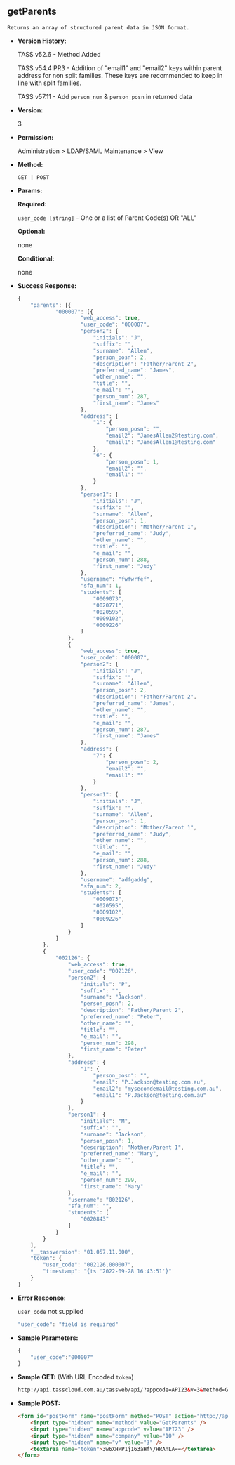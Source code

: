 **getParents**
----
	Returns an array of structured parent data in JSON format.

* **Version History:**

	TASS v52.6 - Method Added
	
	TASS v54.4 PR3 - Addition of "email1" and "email2" keys within parent address for non split families. These keys are recommended to keep in line with split families.

	TASS v57.11 - Add `person_num` & `person_posn` in returned data

* **Version:**

	3

* **Permission:**

   Administration > LDAP/SAML Maintenance > View

* **Method:**

	`GET | POST`
  
* **Params:**

   **Required:**
 
	`user_code [string]` - One or a list of Parent Code(s) OR "ALL"

   **Optional:**

	none

   **Conditional:**

	none

* **Success Response:**

    ```javascript
    {
		"parents": [{
				"000007": [{
						"web_access": true,
						"user_code": "000007",
						"person2": {
							"initials": "J",
							"suffix": "",
							"surname": "Allen",
							"person_posn": 2,
							"description": "Father/Parent 2",
							"preferred_name": "James",
							"other_name": "",
							"title": "",
							"e_mail": "",
							"person_num": 287,
							"first_name": "James"
						},
						"address": {
							"1": {
								"person_posn": "",
								"email2": "JamesAllen2@testing.com",
								"email1": "JamesAllen1@testing.com"
							},
							"6": {
								"person_posn": 1,
								"email2": "",
								"email1": ""
							}
						},
						"person1": {
							"initials": "J",
							"suffix": "",
							"surname": "Allen",
							"person_posn": 1,
							"description": "Mother/Parent 1",
							"preferred_name": "Judy",
							"other_name": "",
							"title": "",
							"e_mail": "",
							"person_num": 288,
							"first_name": "Judy"
						},
						"username": "fwfwrfef",
						"sfa_num": 1,
						"students": [
							"0009073",
							"0020771",
							"0020595",
							"0009102",
							"0009226"
						]
					},
					{
						"web_access": true,
						"user_code": "000007",
						"person2": {
							"initials": "J",
							"suffix": "",
							"surname": "Allen",
							"person_posn": 2,
							"description": "Father/Parent 2",
							"preferred_name": "James",
							"other_name": "",
							"title": "",
							"e_mail": "",
							"person_num": 287,
							"first_name": "James"
						},
						"address": {
							"7": {
								"person_posn": 2,
								"email2": "",
								"email1": ""
							}
						},
						"person1": {
							"initials": "J",
							"suffix": "",
							"surname": "Allen",
							"person_posn": 1,
							"description": "Mother/Parent 1",
							"preferred_name": "Judy",
							"other_name": "",
							"title": "",
							"e_mail": "",
							"person_num": 288,
							"first_name": "Judy"
						},
						"username": "adfgaddg",
						"sfa_num": 2,
						"students": [
							"0009073",
							"0020595",
							"0009102",
							"0009226"
						]
					}
				]
			},
			{
				"002126": {
					"web_access": true,
					"user_code": "002126",
					"person2": {
						"initials": "P",
						"suffix": "",
						"surname": "Jackson",
						"person_posn": 2,
						"description": "Father/Parent 2",
						"preferred_name": "Peter",
						"other_name": "",
						"title": "",
						"e_mail": "",
						"person_num": 298,
						"first_name": "Peter"
					},
					"address": {
						"1": {
							"person_posn": "",
							"email": "P.Jackson@testing.com.au",
							"email2": "mysecondemail@testing.com.au",
							"email1": "P.Jackson@testing.com.au"
						}
					},
					"person1": {
						"initials": "M",
						"suffix": "",
						"surname": "Jackson",
						"person_posn": 1,
						"description": "Mother/Parent 1",
						"preferred_name": "Mary",
						"other_name": "",
						"title": "",
						"e_mail": "",
						"person_num": 299,
						"first_name": "Mary"
					},
					"username": "002126",
					"sfa_num": "",
					"students": [
						"0020843"
					]
				}
			}
		],
		"__tassversion": "01.057.11.000",
		"token": {
			"user_code": "002126,000007",
			"timestamp": "{ts '2022-09-28 16:43:51'}"
		}
	}
    ```
 
* **Error Response:**

    `user_code` not supplied
    ```javascript
    "user_code": "field is required"
    ```
    
* **Sample Parameters:**

	```javascript
	{
		"user_code":"000007"
	}
	```

* **Sample GET:** (With URL Encoded `token`)

	```HTML
	http://api.tasscloud.com.au/tassweb/api/?appcode=API23&v=3&method=GetParents&token=3w6XHPP1j163aHf%2FHRAnLA%3D%3D&company=10
	```
  
* **Sample POST:**

	```HTML
	<form id="postForm" name="postForm" method="POST" action="http://api.tasscloud.com.au/tassweb/api/">
		<input type="hidden" name="method" value="GetParents" />
		<input type="hidden" name="appcode" value="API23" />
		<input type="hidden" name="company" value="10" />
		<input type="hidden" name="v" value="3" />
		<textarea name="token">3w6XHPP1j163aHf\/HRAnLA==</textarea>
	</form>
	```

